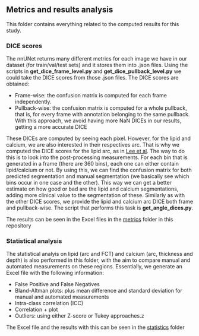 ## Metrics and results analysis

This folder contains everything related to the computed results for this study. 

### DICE scores

The nnUNet returns many different metrics for each image we have in our dataset (for train/val/test sets) and it stores them into .json files. Using the scripts in **get_dice_frame_level.py** and **get_dice_pullback_level.py** we could take the DICE scores from those .json files. The DICE scores are obtained:

 - Frame-wise: the confusion matrix is computed for each frame independently.
 - Pullback-wise: the confusion matrix is computed for a whole pullback, that is, for every frame with annotation belonging to the same pullback. With this approach, we avoid having more NaN DICEs in our results, getting a more accurate DICE

 These DICEs are computed by seeing each pixel. However, for the lipid and calcium, we are also interested in their respectives arc. That is why we computed the DICE scores for the lipid arc, as in [Lee et al](https://www.nature.com/articles/s41598-022-24884-1). The way to do this is to look into the post-processing measurements. For each bin that is generated in a frame (there are 360 bins), each one can either contain lipid/calcium or not. By using this, we can find the confusion matrix for both predicted segmentation and manual segmentation (we basically see which bins occur in one case and the other). This way we can get a better estimate on how good or bad are the lipid and calcium segmentations, adding more clinical value to the segmentation of these. Similarly as with the other DICE scores, we provide the lipid and calcium arc DICE both frame and pullback-wise. The script that performs this task is **get_angle_dices.py**.

 The results can be seen in the Excel files in the [metrics](/info-files/metrics) folder in this repository


### Statistical analysis

The statistical analyis on lipid (arc and FCT) and calcium (arc, thickness and depth) is also performed in this folder, with the aim to compare manual and automated measurements on these regions. Essentially, we generate an Excel file with the following information:

 - False Positive and False Negatives
 - Bland-Altman plots: plus mean difference and standard deviation for manual and automated measurements
 - Intra-class correlation (ICC)
 - Correlation + plot
 - Outliers: using either Z-score or Tukey approaches.z

 The Excel file and the results with this can be seen in the [statistics](/info-files/statistics) folder





 